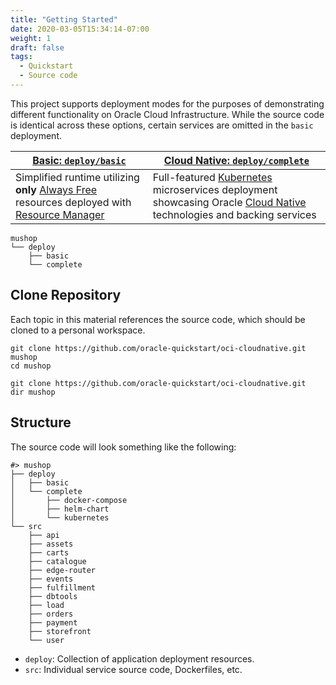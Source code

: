 ```yaml
---
title: "Getting Started"
date: 2020-03-05T15:34:14-07:00
weight: 1
draft: false
tags:
  - Quickstart
  - Source code
---
```


This project supports deployment modes for the purposes of demonstrating
different functionality on Oracle Cloud Infrastructure. While the source code
is identical across these options, certain services are omitted in the `basic`
deployment.

| [Basic: `deploy/basic`](basic) | [Cloud Native: `deploy/complete`](kubernetes) |
|--|--|
| Simplified runtime utilizing **only** [Always Free](https://www.oracle.com/cloud/free/) resources deployed with [Resource Manager](https://www.oracle.com/cloud/systems-management/resource-manager/) | Full-featured [Kubernetes](https://kubernetes.io/) microservices deployment showcasing Oracle [Cloud Native](https://www.oracle.com/cloud/cloud-native/) technologies and backing services |


```text
mushop
└── deploy
    ├── basic
    └── complete
```

## Clone Repository

Each topic in this material references the source code, which should be
cloned to a personal workspace.

```shell--macos-linux
git clone https://github.com/oracle-quickstart/oci-cloudnative.git mushop
cd mushop
```

```shell--win
git clone https://github.com/oracle-quickstart/oci-cloudnative.git
dir mushop
```

## Structure

The source code will look something like the following:

```text
#> mushop
├── deploy
│   ├── basic
│   └── complete
│       ├── docker-compose
│       ├── helm-chart
│       └── kubernetes
└── src
    ├── api
    ├── assets
    ├── carts
    ├── catalogue
    ├── edge-router
    ├── events
    ├── fulfillment
    ├── dbtools
    ├── load
    ├── orders
    ├── payment
    ├── storefront
    └── user
```

- `deploy`: Collection of application deployment resources.
- `src`: Individual service source code, Dockerfiles, etc.
